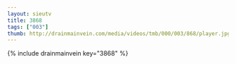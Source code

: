 ```yaml
--- 
layout: sieutv
title: 3868
tags: ["003"]
thumb: http://drainmainvein.com/media/videos/tmb/000/003/868/player.jpg
---
```

{% include drainmainvein key="3868" %} 
